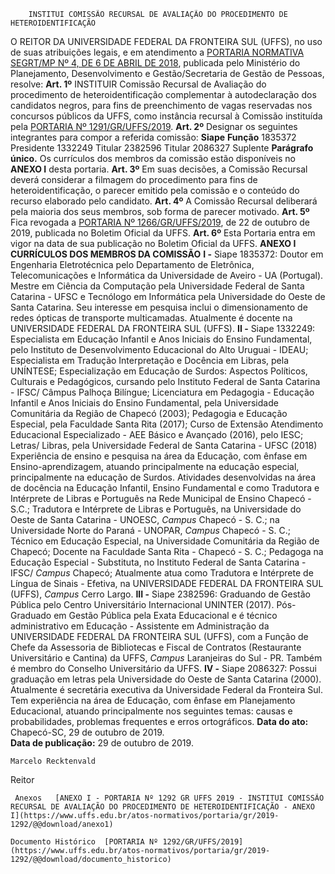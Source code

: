         INSTITUI COMISSÃO RECURSAL DE AVALIAÇÃO DO PROCEDIMENTO DE HETEROIDENTIFICAÇÃO  

 O REITOR DA UNIVERSIDADE FEDERAL DA FRONTEIRA SUL (UFFS), no uso de suas atribuições legais, e em atendimento a [PORTARIA NORMATIVA SEGRT/MP Nº 4, DE 6 DE ABRIL DE 2018](http://normas.gov.br/materia/-/asset_publisher/NebW5rLVWyej/content/id/1150905), publicada pelo Ministério do Planejamento, Desenvolvimento e Gestão/Secretaria de Gestão de Pessoas, resolve:    **Art. 1º** INSTITUIR Comissão Recursal de Avaliação do procedimento de heteroidentificação complementar à autodeclaração dos candidatos negros, para fins de preenchimento de vagas reservadas nos concursos públicos da UFFS, como instância recursal à Comissão instituída pela [PORTARIA Nº 1291/GR/UFFS/2019](https://www.uffs.edu.br/atos-normativos/portaria/gr/2019-1291).    **Art. 2º**  Designar os seguintes integrantes para compor a referida comissão:     **Siape**   **Função**     1835372   Presidente     1332249   Titular     2382596   Titular     2086327   Suplente     **Parágrafo único.**  Os currículos dos membros da comissão estão disponíveis no **ANEXO I**  desta portaria.   **Art. 3º**  Em suas decisões, a Comissão Recursal deverá considerar a filmagem do procedimento para fins de heteroidentificação, o parecer emitido pela comissão e o conteúdo do recurso elaborado pelo candidato.   **Art. 4º**  A Comissão Recursal deliberará pela maioria dos seus membros, sob forma de parecer motivado.   **Art. 5º**  Fica revogada a [PORTARIA Nº 1266/GR/UFFS/2019](https://www.uffs.edu.br/atos-normativos/portaria/gr/2019-1266), de 22 de outubro de 2019, publicada no Boletim Oficial da UFFS.   **Art. 6º**  Esta Portaria entra em vigor na data de sua publicação no Boletim Oficial da UFFS.   **ANEXO I**  **CURRÍCULOS DOS MEMBROS DA COMISSÃO**  **I -**  Siape 1835372: Doutor em Engenharia Eletrotécnica pelo Departamento de Eletrônica, Telecomunicações e Informática da Universidade de Aveiro - UA (Portugal). Mestre em Ciência da Computação pela Universidade Federal de Santa Catarina - UFSC e Tecnólogo em Informática pela Universidade do Oeste de Santa Catarina. Seu interesse em pesquisa inclui o dimensionamento de redes ópticas de transporte multicamadas. Atualmente é docente na UNIVERSIDADE FEDERAL DA FRONTEIRA SUL (UFFS). **II -**  Siape 1332249: Especialista em Educação Infantil e Anos Iniciais do Ensino Fundamental, pelo Instituto de Desenvolvimento Educacional do Alto Uruguai - IDEAU; Especialista em Tradução Interpretação e Docência em Libras, pela UNÍNTESE; Especialização em Educação de Surdos: Aspectos Políticos, Culturais e Pedagógicos, cursando pelo Instituto Federal de Santa Catarina - IFSC/ Câmpus Palhoça Bilíngue; Licenciatura em Pedagogia - Educação Infantil e Anos Iniciais do Ensino Fundamental, pela Universidade Comunitária da Região de Chapecó (2003); Pedagogia e Educação Especial, pela Faculdade Santa Rita (2017); Curso de Extensão Atendimento Educacional Especializado - AEE Básico e Avançado (2016), pelo IESC; Letras/ Libras, pela Universidade Federal de Santa Catarina - UFSC (2018) Experiência de ensino e pesquisa na área da Educação, com ênfase em Ensino-aprendizagem, atuando principalmente na educação especial, principalmente na educação de Surdos. Atividades desenvolvidas na área de docência na Educação Infantil, Ensino Fundamental e como Tradutora e Intérprete de Libras e Português na Rede Municipal de Ensino Chapecó - S.C.; Tradutora e Intérprete de Libras e Português, na Universidade do Oeste de Santa Catarina - UNOESC, *Campus*  Chapecó - S. C.; na Universidade Norte do Paraná - UNOPAR, *Campus*  Chapecó - S. C.; Técnico em Educação Especial, na Universidade Comunitária da Região de Chapecó; Docente na Faculdade Santa Rita - Chapecó - S. C.; Pedagoga na Educação Especial - Substituta, no Instituto Federal de Santa Catarina - IFSC/ *Campus*  Chapecó; Atualmente atua como Tradutora e Intérprete de Língua de Sinais - Efetiva, na UNIVERSIDADE FEDERAL DA FRONTEIRA SUL (UFFS), *Campus*  Cerro Largo. **III -**  Siape 2382596: Graduando de Gestão Pública pelo Centro Universitário Internacional UNINTER (2017). Pós-Graduado em Gestão Pública pela Exata Educacional e é técnico administrativo em Educação - Assistente em Administração da UNIVERSIDADE FEDERAL DA FRONTEIRA SUL (UFFS), com a Função de Chefe da Assessoria de Bibliotecas e Fiscal de Contratos (Restaurante Universitário e Cantina) da UFFS, *Campus*  Laranjeiras do Sul - PR. Também é membro do Conselho Universitário da UFFS. **IV -**  Siape 2086327: Possui graduação em letras pela Universidade do Oeste de Santa Catarina (2000). Atualmente é secretária executiva da Universidade Federal da Fronteira Sul. Tem experiência na área de Educação, com ênfase em Planejamento Educacional, atuando principalmente nos seguintes temas: causas e probabilidades, problemas frequentes e erros ortográficos.    **Data do ato:** Chapecó-SC, 29 de outubro de 2019.   
 **Data de publicação:**  29 de outubro de 2019. 

    Marcelo Recktenvald   
 Reitor 

     Anexos   [ANEXO I - PORTARIA Nº 1292 GR UFFS 2019 - INSTITUI COMISSÃO RECURSAL DE AVALIAÇÃO DO PROCEDIMENTO DE HETEROIDENTIFICAÇÃO - ANEXO I](https://www.uffs.edu.br/atos-normativos/portaria/gr/2019-1292/@@download/anexo1)  

    Documento Histórico  [PORTARIA Nº 1292/GR/UFFS/2019](https://www.uffs.edu.br/atos-normativos/portaria/gr/2019-1292/@@download/documento_historico)     
      